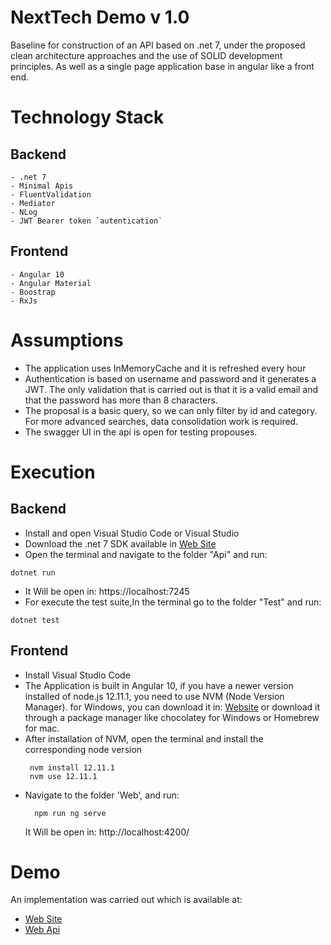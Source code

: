 # NextTech Demo v 1.0

Baseline for construction of an API based on .net 7, under the proposed clean architecture approaches and the use of SOLID development principles.
As well as a single page application base in angular like a front end.

# Technology Stack
## Backend
    - .net 7
    - Minimal Apis
    - FluentValidation
    - Mediator
    - NLog
    - JWT Bearer token `autentication`
## Frontend
    - Angular 10
    - Angular Material
    - Boostrap
    - RxJs
# Assumptions
- The application uses InMemoryCache and it is refreshed every hour
- Authentication is based on username and password and it generates a JWT.
  The only validation that is carried out is that it is a valid email and
  that the password has more than 8 characters.
- The proposal is a basic query, so we can only filter by id and category. For more advanced searches, data consolidation work is required.
- The swagger UI in the api is open for testing propouses.
# Execution
## Backend
   - Install and open Visual Studio Code or Visual Studio
   - Download the .net 7 SDK available in [Web Site](https://dotnet.microsoft.com/es-es/download/dotnet/7.0)
   - Open the terminal and navigate to the folder "Api" and run:
```properties
dotnet run
```
   - It Will be open in: https://localhost:7245
   - For execute the test suite,In the terminal go to the folder "Test" and run:
```properties
dotnet test
``` 
 ## Frontend
 -   Install Visual Studio Code
 -   The Application is built in Angular 10, if you have a newer version installed of node.js 12.11.1, you need to use NVM (Node Version Manager). for Windows, you can download it in: [Website](https://github.com/coreybutler/nvm-windows#installation--upgrades) or download it through a package manager like chocolatey for Windows or Homebrew for mac.
 - After installation of NVM, open the terminal and install the corresponding node version
      ```properties
       nvm install 12.11.1
       nvm use 12.11.1
    ```
 - Navigate to the folder 'Web', and run:
	```properties
	  npm run ng serve
	``` 
      It Will be open in: http://localhost:4200/ 
# Demo
An implementation was carried out which is available at:
- [Web Site](https://wonderful-wave-0f1681e1e.4.azurestaticapps.net/)
- [Web Api](https://nextech-demo-api.azurewebsites.net/swagger)
